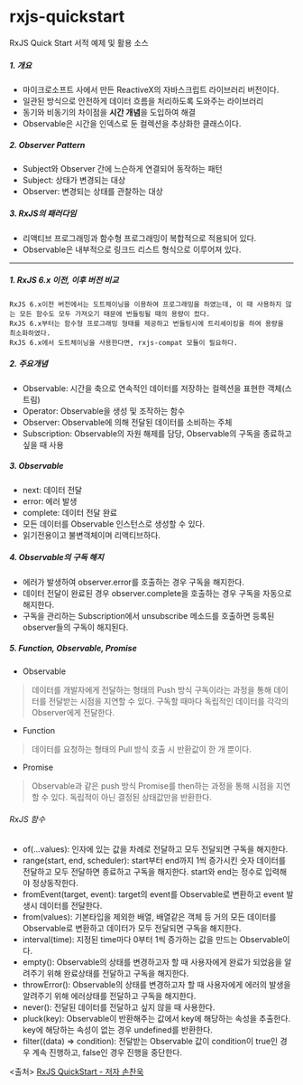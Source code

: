 # rxjs-quickstart
RxJS Quick Start 서적 예제 및 활용 소스

##### 1. 개요
- 마이크로소프트 사에서 만든 ReactiveX의 자바스크립트 라이브러리 버전이다.
- 일관된 방식으로 안전하게 데이터 흐름을 처리하도록 도와주는 라이브러리
- 동기와 비동기의 차이점을 **시간 개념**을 도입하여 해결
- Observable은 시간을 인덱스로 둔 컬렉션을 추상화한 클래스이다.

##### 2. Observer Pattern
- Subject와 Observer 간에 느슨하게 연결되어 동작하는 패턴
- Subject: 상태가 변경되는 대상
- Observer: 변경되는 상태를 관찰하는 대상

##### 3. RxJS의 패러다임
- 리액티브 프로그래밍과 함수형 프로그래밍이 복합적으로 적용되어 있다.
- Observable은 내부적으로 링크드 리스트 형식으로 이루어져 있다.


***

##### 1. RxJS 6.x 이전, 이후 버전 비교
```
RxJS 6.x이전 버전에서는 도트체이닝을 이용하여 프로그래밍을 하였는데, 이 때 사용하지 않는 모든 함수도 모두 가져오기 때문에 번들링될 때의 용량이 컸다.
RxJS 6.x부터는 함수형 프로그래밍 형태를 제공하고 번들링시에 트리셰이킹을 하여 용량을 최소화하였다.
RxJS 6.x에서 도트체이닝을 사용한다면, rxjs-compat 모듈이 필요하다.
```

##### 2. 주요개념
- Observable: 시간을 축으로 연속적인 데이터를 저장하는 컬렉션을 표현한 객체(스트림)
- Operator: Observable을 생성 및 조작하는 함수
- Observer: Observable에 의해 전달된 데이터를 소비하는 주체
- Subscription: Observable의 자원 해제를 담당, Observable의 구독을 종료하고 싶을 때 사용

##### 3. Observable
- next: 데이터 전달
- error: 에러 발생
- complete: 데이터 전달 완료
- 모든 데이터를 Observable 인스턴스로 생성할 수 있다.
- 읽기전용이고 불변객체이며 리액티브하다.

##### 4. Observable의 구독 해지
- 에러가 발생하여 observer.error를 호출하는 경우 구독을 해지한다.
- 데이터 전달이 완료된 경우 observer.complete을 호출하는 경우 구독을 자동으로 해지한다.
- 구독을 관리하는 Subscription에서 unsubscribe 메소드를 호출하면 등록된 observer들의 구독이 해지된다.

##### 5. Function, Observable, Promise
- Observable
> 데이터를 개발자에게 전달하는 형태의 Push 방식
> 구독이라는 과정을 통해 데이터를 전달받는 시점을 지연할 수 있다.
> 구독할 때마다 독립적인 데이터를 각각의 Observer에게 전달한다.

- Function
> 데이터를 요청하는 형태의 Pull 방식
> 호출 시 반환값이 한 개 뿐이다.

- Promise
> Observable과 같은 push 방식
> Promise를 then하는 과정을 통해 시점을 지연할 수 있다.
> 독립적이 아닌 결정된 상태값만을 반환한다.

###### RxJS 함수
- of(...values): 인자에 있는 값을 차례로 전달하고 모두 전달되면 구독을 해지한다.
- range(start, end, scheduler): start부터 end까지 1씩 증가시킨 숫자 데이터를 전달하고 모두 전달하면 종료하고 구독을 해지한다. start와 end는 정수로 입력해야 정상동작한다. 
- fromEvent(target, event): target의 event를 Observable로 변환하고 event 발생시 데이터를 전달한다.
- from(values): 기본타입을 제외한 배열, 배열같은 객체 등 거의 모든 데이터를 Observable로 변환하고 데이터가 모두 전달되면 구독을 해지한다.
- interval(time): 지정된 time마다 0부터 1씩 증가하는 값을 만드는 Observable이다.
- empty(): Observable의 상태를 변경하고자 할 때 사용자에게 완료가 되었음을 알려주기 위해 완료상태를 전달하고 구독을 해지한다.
- throwError(): Observable의 상태를 변경하고자 할 때 사용자에게 에러의 발생을 알려주기 위해 에러상태를 전달하고 구독을 해지한다.
- never(): 전달된 데이터를 전달하고 싶지 않을 때 사용한다.
- pluck(key): Observable이 반환해주는 값에서 key에 해당하는 속성을 추출한다. key에 해당하는 속성이 없는 경우 undefined를 반환한다.
- filter((data) => condition): 전달받는 Observable 값이 condition이 true인 경우 계속 진행하고, false인 경우 진행을 중단한다. 


<출처> [RxJS QuickStart - 저자 손찬욱](https://github.com/sculove/rxjs-book)